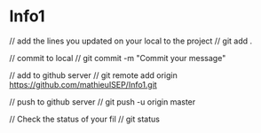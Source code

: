 # Info1
// add the lines you updated on your local to the project
// git add .

// commit to local
// git commit -m "Commit your message"

// add to github server
// git remote add origin https://github.com/mathieuISEP/Info1.git

// push to github server
// git push -u origin master

// Check the status of your fil
// git status